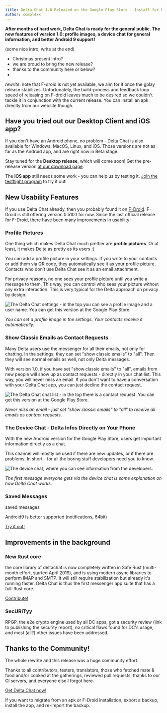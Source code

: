 ```yaml
---
title: Delta Chat 1.0 Released on the Google Play Store - Install for Free Today!
author: compl4xx
---
```



**After months of hard work, Delta Chat is ready for the general public. The new features of version 1.0: profile images, a device chat for general information, and better Android 9 support!**

(some nice intro, write at the end)
* Christmas present intro?
* we are proud to bring the new release?
* thanks to the community here or below?
* 

*rewrite*: 
note that F-droid is not yet available, we aim for it once the gplay release stabilizes. Unfortunately, the build-process and feedback loop speed of releasing on F-droid leaves much to be desired so we couldn't tackle it in conjunction with the current release. You can install an apk directly from our website though.

## Have you tried out our Desktop Client and iOS app?

If you don't have an Android phone, no problem - Delta Chat is also available
for Windows, MacOS, Linux, and iOS. Those versions are not as far as the
Android app, and are right now in Beta stage:

Stay tuned for the **Desktop release**, which will come soon! Get the
pre-release version [at our download page](https://get.delta.chat).

The **iOS app** still needs some work - you can help us by testing it. [Join
the testflight program](https://testflight.apple.com/join/uEMc1NxS) to try it
out!

## New Usability Features

If you use Delta Chat already, then you probably found it on
[F-Droid](https://f-droid.org/packages/com.b44t.messenger/). F-Droid is still
offering version 0.510.1 for now. Since the last official release for F-Droid,
there have been many improvements in usability:

### Profile Pictures

One thing which makes Delta Chat much prettier are **profile pictures**. Or at
least, it makes Delta as pretty as its users ;)

You can add a profile picture in your settings. If you write to your contacts
or add them via QR code, they automatically see it as your profile picture.
Contacts who don’t use Delta Chat see it as an email attachment.

For privacy reasons, no one sees your profile picture until you write a message
to them. This way, you can control who sees your picture without any extra
interaction. This is very typical for the Delta approach on privacy by design.

![The Delta Chat settings - in the top you can see a profile image and a user
name. You can get this version at the Google Play
Store.](../assets/blog/screenshots/2019-12-17-delta-chat-google-play-release-settings-light.png)

*You can set a profile image in the settings. Your contacts receive it
automatically.*

### Show Classic Emails as Contact Requests

Many Delta users use the messenger for all their emails, not only for chatting.
In the settings, they can set "show classic emails" to "all". Then they will
see normal emails as well, not only Delta messages.

With version 1.0, if you have set "show classic emails" to "all", emails from
new people will show up as contact requests - directly in your chat list. This
way, you will never miss an email. If you don't want to have a conversation
with your Delta Chat app, you can just decline the contact request.

![The Delta Chat chat list - in the top there is a contact request. You can get
this version at the Google Play
Store.](../assets/blog/screenshots/2019-12-17-delta-chat-google-play-release-chat-list-light.png)

*Never miss an email - just set "show classic emails" to "all" to receive all
emails as contact requests.*

### The Device Chat - Delta Infos Directly on Your Phone

With the new Android version for the Google Play Store, users get important
information directly as a chat.

This channel will mostly be used if there are new updates, or if there are
problems. In short - for all the boring stuff developers need you to know.

![The device chat, where you can see information from the
developers.](../assets/blog/screenshots/2019-12-17-delta-chat-google-play-release-device-chat-light.png)

*The first message everyone gets via the device chat is some explanation on how
Delta Chat works.*

### Saved Messages 

saved messages

Android9 is better supported (notifications, 64bit)

[Try it out!](https://play.google.com/store/apps/details?id=chat.delta)

## Improvements in the background

### New Rust core

the core library of deltachat is now completely written in Safe Rust (multi-month effort, started April 2019), and is using modern async libraries to perform IMAP and SMTP. It will still require stabilization but already it's running faster. Delta Chat is thus the first messenger app suite that has a full-Rust core.

[Contribute!](https://delta.chat/contribute)

### SecURiTyy

RPGP, the e2e crypto engine used by all DC apps, got a security review (link to publishing the security report), no critical flaws found for DC's usage, and most (all?) other issues have been addressed.

## Thanks to the Community!

The whole rewrite and this release was a huge community effort.

Thanks to all contributors, testers, translators, those who fetched mate & food and/or cooked at the gatherings, reviewed pull requests, thanks to our CI servers, and everyone else I forgot here.

[Get Delta Chat now!](https://get.delta.chat)

If you want to migrate from an apk or F-Droid installation, export a backup, install the app, and re-import the backup.
